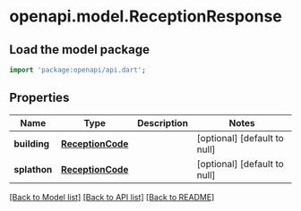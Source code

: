 # openapi.model.ReceptionResponse

## Load the model package
```dart
import 'package:openapi/api.dart';
```

## Properties
Name | Type | Description | Notes
------------ | ------------- | ------------- | -------------
**building** | [**ReceptionCode**](ReceptionCode.md) |  | [optional] [default to null]
**splathon** | [**ReceptionCode**](ReceptionCode.md) |  | [optional] [default to null]

[[Back to Model list]](../README.md#documentation-for-models) [[Back to API list]](../README.md#documentation-for-api-endpoints) [[Back to README]](../README.md)


